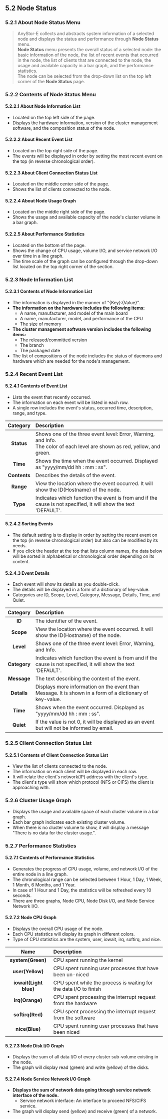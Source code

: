 ## 5.2 Node Status

### 5.2.1 About Node Status Menu

> AnyStor-E collects and abstracts system information of a selected node and displays the status and performance through **Node Status** menu.  
> **Node Status** menu presents the overall status of a selected node: the basic information of the node, the list of recent events that occurred in the node, the list of clients that are connected to the node, the usage and available capacity in a bar graph, and the performance statistics.  
> The node can be selected from the drop-down list on the top left corner of the **Node Status** page.  

### 5.2.2 Contents of Node Status Menu

#### 5.2.2.1 About Node Information List
* Located on the top left side of the page.
* Displays the hardware information, version of the cluster management software, and the composition status of the node.

#### 5.2.2.2 About Recent Event List
* Located on the top right side of the page.
* The events will be displayed in order by setting the most recent event on the top (in reverse chronological order).

#### 5.2.2.3 About Client Connection Status List
* Located on the middle center side of the page.
* Shows the list of clients connected to the node.

#### 5.2.2.4 About Node Usage Graph
* Located on the middle right side of the page.
* Shows the usage and available capacity of the node's cluster volume in a bar graph.

#### 5.2.2.5 About Performance Statistics
* Located on the bottom of the page.
* Shows the change of CPU usage, volume I/O, and service network I/O over time in a line graph.
* The time scale of the graph can be configured through the drop-down list located on the top right corner of the section.

### 5.2.3 Node Information List

#### 5.2.3.1 Contents of Node Information List
* The information is displayed in the manner of "{Key}:{Value}".
* **The information on the hardware includes the following items:**
  * A name, manufacturer, and model of the main board
  * A name, manufacturer, model, and performance of the CPU
  * The size of memory
* **The cluster management software version includes the following items:**
  * The released/committed version
  * The branch
  * The packaged date
* The list of compositions of the node includes the status of daemons and hardware which are needed for the node's management.

### 5.2.4 Recent Event List

#### 5.2.4.1 Contents of Event List
* Lists the event that recently occurred.
* The information on each event will be listed in each row.
* A single row includes the event's status, occurred time, description, range, and type.

|  Category  |  Description  |
|  :---:  |  :---  |
|  **Status**  |  Shows one of the three event level: Error, Warning, and Info.<br>The color of each level are shown as red, yellow, and green.  |
|  **Time**  |  Shows the time when the event occurred. Displayed as "yyyy/mm/dd  hh : mm : ss".  |
|  **Contents**  |  Describes the details of the event.  |
|  **Range**  |  View the location where the event occurred. It will show the ID(Hostname) of the node.  |
|  **Type**  |  Indicates which function the event is from and if the cause is not specified, it will show the text 'DEFAULT'.  |

#### 5.2.4.2 Sorting Events
* The default setting is to display in order by setting the recent event on the top (in reverse chronological order) but also can be modified by its needs.
* If you click the header at the top that lists column names, the data below will be sorted in alphabetical or chronological order depending on its content.

#### 5.2.4.3 Event Details
* Each event will show its details as you double-click.
* The details will be displayed in a form of a dictionary of key-value.
* Categories are ID, Scope, Level, Category, Message, Details, Time, and Quiet.

|  Category  |  Description  |
|  :---:  |  :---  |
|  **ID**  |  The identifier of the event. |
|  **Scope**  |  View the location where the event occurred. It will show the ID(Hostname) of the node. |
|  **Level**  |  Shows one of the three event level: Error, Warning, and Info.  |
|  **Category**  |  Indicates which function the event is from and if the cause is not specified, it will show the text 'DEFAULT'.  |
|  **Message**  |  The text describing the content of the event.  |
|  **Details**  |  Displays more information on the event than Message. It is shown in a form of a dictionary of key-value.  |
|  **Time**  |  Shows when the event occurred. Displayed as "yyyy/mm/dd hh : mm : ss".  |
|  **Quiet**  |  If the value is not 0, it will be displayed as an event but will not be informed by email.  |


### 5.2.5 Client Connection Status List

#### 5.2.5.1 Contents of Client Connection Status List
* View the list of clients connected to the node.
* The information on each client will be displayed in each row.
* It will relate the client's network(IP) address with the client's type.
* The client's type will show which protocol (NFS or CIFS) the client is approaching with.

### 5.2.6 Cluster Usage Graph
* Displays the usage and available space of each cluster volume in a bar graph.
* Each bar graph indicates each existing cluster volume.
* When there is no cluster volume to show, it will display a message "There is no data for the cluster usage.".

### 5.2.7 Performance Statistics

#### 5.2.7.1 Contents of Performance Statistics
* Generates the progress of CPU usage, volume, and network I/O of the entire node in a line graph.
* The chronological range can be selected between 1 Hour, 1 Day, 1 Week, 1 Month, 6 Months, and 1 Year.
* In case of 1 Hour and 1 Day, the statistics will be refreshed every 10 seconds.
* There are three graphs, Node CPU, Node Disk I/O, and Node Service Network I/O.

#### 5.2.7.2 Node CPU Graph
* Displays the overall CPU usage of the node.
* Each CPU statistics will display its graph in different colors.
* Type of CPU statistics are the system, user, iowait, irq, softirq, and nice.

|  Name  |  Description  |
|  :---:  |  :---  |
|  **system(Green)**  |  CPU spent running the kernel  |
|  **user(Yellow)**  |  CPU spent running user processes that have been un-niced  |
|  **iowait(Light blue)**  |  CPU spent while the process is waiting for the data I/O to finish  |
|  **irq(Orange)**  |  CPU spent processing the interrupt request from the hardware  |
|  **softirq(Red)**  |  CPU spent processing the interrupt request from the software  |
|  **nice(Blue)**  |  CPU spent running user processes that have been niced  |

#### 5.2.7.3 Node Disk I/O Graph
* Displays the sum of all data I/O of every cluster sub-volume existing in the node.
* The graph will display read (green) and write (yellow) of the disks.

#### 5.2.7.4 Node Service Network I/O Graph
* **Displays the sum of network data going through service network interface of the node.**
  * Service network interface: An interface to proceed NFS/CIFS service.
* The graph will display send (yellow) and receive (green) of a network.
